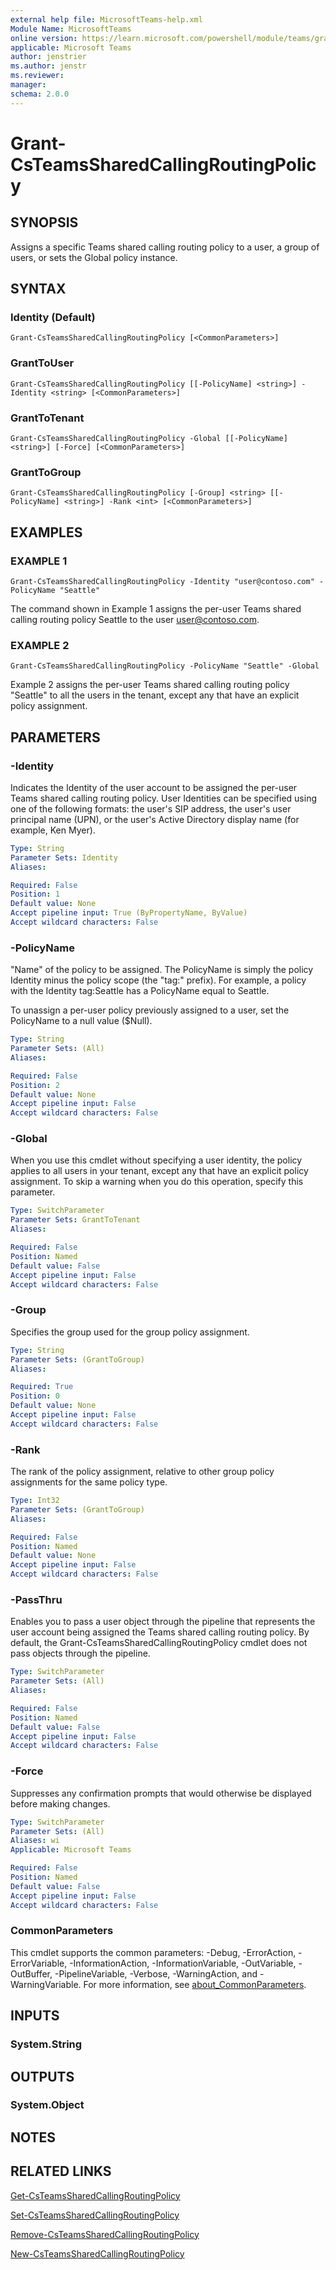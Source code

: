 ```yaml
---
external help file: MicrosoftTeams-help.xml
Module Name: MicrosoftTeams
online version: https://learn.microsoft.com/powershell/module/teams/grant-csteamssharedcallingroutingpolicy
applicable: Microsoft Teams
author: jenstrier
ms.author: jenstr
ms.reviewer: 
manager:
schema: 2.0.0
---
```


# Grant-CsTeamsSharedCallingRoutingPolicy

## SYNOPSIS

Assigns a specific Teams shared calling routing policy to a user, a group of users, or sets the Global policy instance.

## SYNTAX

### Identity (Default)
```
Grant-CsTeamsSharedCallingRoutingPolicy [<CommonParameters>]
```

### GrantToUser
```
Grant-CsTeamsSharedCallingRoutingPolicy [[-PolicyName] <string>] -Identity <string> [<CommonParameters>]
```

### GrantToTenant
```
Grant-CsTeamsSharedCallingRoutingPolicy -Global [[-PolicyName] <string>] [-Force] [<CommonParameters>]
```

### GrantToGroup
```
Grant-CsTeamsSharedCallingRoutingPolicy [-Group] <string> [[-PolicyName] <string>] -Rank <int> [<CommonParameters>]
```

## EXAMPLES

### EXAMPLE 1
```
Grant-CsTeamsSharedCallingRoutingPolicy -Identity "user@contoso.com" -PolicyName "Seattle"
```
The command shown in Example 1 assigns the per-user Teams shared calling routing policy Seattle to the user user@contoso.com.

### EXAMPLE 2
```
Grant-CsTeamsSharedCallingRoutingPolicy -PolicyName "Seattle" -Global
```
Example 2 assigns the per-user Teams shared calling routing policy "Seattle" to all the users in the tenant, except any that have an explicit policy assignment.

## PARAMETERS

### -Identity
Indicates the Identity of the user account to be assigned the per-user Teams shared calling routing policy. User Identities can be specified using one of the following formats: the user's SIP address, the user's user principal name (UPN), or the user's Active Directory display name (for example, Ken Myer).

```yaml
Type: String
Parameter Sets: Identity
Aliases:

Required: False
Position: 1
Default value: None
Accept pipeline input: True (ByPropertyName, ByValue)
Accept wildcard characters: False
```

### -PolicyName
"Name" of the policy to be assigned. The PolicyName is simply the policy Identity minus the policy scope (the "tag:" prefix). For example, a policy with the Identity tag:Seattle has a PolicyName equal to Seattle.

To unassign a per-user policy previously assigned to a user, set the PolicyName to a null value ($Null).

```yaml
Type: String
Parameter Sets: (All)
Aliases:

Required: False
Position: 2
Default value: None
Accept pipeline input: False
Accept wildcard characters: False
```

### -Global
When you use this cmdlet without specifying a user identity, the policy applies to all users in your tenant, except any that have an explicit policy assignment. To skip a warning when you do this operation, specify this parameter.

```yaml
Type: SwitchParameter
Parameter Sets: GrantToTenant
Aliases:

Required: False
Position: Named
Default value: False
Accept pipeline input: False
Accept wildcard characters: False
```

### -Group
Specifies the group used for the group policy assignment.

```yaml
Type: String
Parameter Sets: (GrantToGroup)
Aliases:

Required: True
Position: 0
Default value: None
Accept pipeline input: False
Accept wildcard characters: False
```

### -Rank
The rank of the policy assignment, relative to other group policy assignments for the same policy type.

```yaml
Type: Int32
Parameter Sets: (GrantToGroup)
Aliases:

Required: False
Position: Named
Default value: None
Accept pipeline input: False
Accept wildcard characters: False
```


### -PassThru
Enables you to pass a user object through the pipeline that represents the user account being assigned the Teams shared calling routing policy. By default, the Grant-CsTeamsSharedCallingRoutingPolicy cmdlet does not pass objects through the pipeline.

```yaml
Type: SwitchParameter
Parameter Sets: (All)
Aliases:

Required: False
Position: Named
Default value: False
Accept pipeline input: False
Accept wildcard characters: False
```

### -Force
Suppresses any confirmation prompts that would otherwise be displayed before making changes.

```yaml
Type: SwitchParameter
Parameter Sets: (All)
Aliases: wi
Applicable: Microsoft Teams

Required: False
Position: Named
Default value: False
Accept pipeline input: False
Accept wildcard characters: False
```

### CommonParameters
This cmdlet supports the common parameters: -Debug, -ErrorAction, -ErrorVariable, -InformationAction, -InformationVariable, -OutVariable, -OutBuffer, -PipelineVariable, -Verbose, -WarningAction, and -WarningVariable. For more information, see [about_CommonParameters](https://go.microsoft.com/fwlink/?LinkID=113216).

## INPUTS

### System.String
## OUTPUTS

### System.Object
## NOTES

## RELATED LINKS

[Get-CsTeamsSharedCallingRoutingPolicy](Get-CsTeamsSharedCallingRoutingPolicy.md)

[Set-CsTeamsSharedCallingRoutingPolicy](Set-CsTeamsSharedCallingRoutingPolicy.md)

[Remove-CsTeamsSharedCallingRoutingPolicy](Remove-CsTeamsSharedCallingRoutingPolicy.md)

[New-CsTeamsSharedCallingRoutingPolicy](New-CsTeamsSharedCallingRoutingPolicy.md)